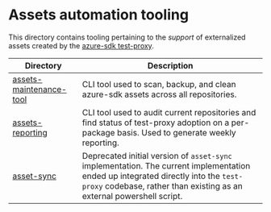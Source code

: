 # Assets automation tooling

This directory contains tooling pertaining to the _support_ of externalized assets created by the [azure-sdk test-proxy](../test-proxy/Azure.Sdk.Tools.TestProxy/README.md).

| Directory | Description |
|---|---|
| [assets-maintenance-tool](./assets-maintenance-tool/README.md) | CLI tool used to scan, backup, and clean azure-sdk assets across all repositories. |
| [assets-reporting](./assets-reporting/README.md) | CLI tool used to audit current repositories and find status of test-proxy adoption on a per-package basis. Used to generate weekly reporting. |
| [asset-sync](./assets-sync/README.md) | Deprecated initial version of `asset-sync` implementation. The current implementation ended up integrated directly into the `test-proxy` codebase, rather than existing as an external powershell script. |
